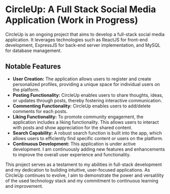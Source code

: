# CircleUp: A Full Stack Social Media Application (Work in Progress)

CircleUp is an ongoing project that aims to develop a full-stack social media application. It leverages technologies such as ReactJS for front-end development, ExpressJS for back-end server implementation, and MySQL for database management.

## Notable Features

- **User Creation:** The application allows users to register and create personalized profiles, providing a unique space for individual users on the platform.
- **Posting Functionality:** CircleUp enables users to share thoughts, ideas, or updates through posts, thereby fostering interactive communication.
- **Commenting Functionality:** CircleUp enables users to add/delete comments for each posts.
- **Liking Functionality:** To promote community engagement, the application includes a liking functionality. This allows users to interact with posts and show appreciation for the shared content.
- **Search Capability:** A robust search function is built into the app, which allows users to efficiently find specific content or users on the platform.
- **Continuous Development:** This application is under active development. I am continuously adding new features and enhancements to improve the overall user experience and functionality.

This project serves as a testament to my abilities in full-stack development and my dedication to building intuitive, user-focused applications. As CircleUp continues to evolve, I aim to demonstrate the power and versatility of the used technology stack and my commitment to continuous learning and improvement.


